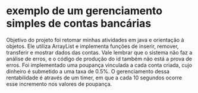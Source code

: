 # exemplo de um gerenciamento simples de contas bancárias
Objetivo do projeto foi retomar minhas atividades em java e orientação à objetos.
Ele utiliza ArrayList e implementa funções de inserir, remover, transferir e mostrar dados das contas.
Vale lembrar que o sistema não faz a análise de erros, e o código de produção do id também não está a prova de erros.
Foi implementado uma poupança vinculada a cada conta criada, cujo dinheiro é submetido a uma taxa de 0.5%.
O gerenciamento dessa rentabilidade é através de um timer, em que a cada 10 segundos ocorre esse incremento nos valores de poupança.
